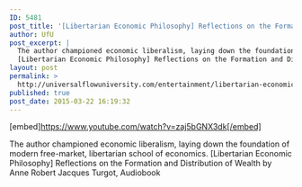 ```yaml
---
ID: 5481
post_title: '[Libertarian Economic Philosophy] Reflections on the Formation and Distribution of Wealth, Audiobook'
author: UfU
post_excerpt: |
  The author championed economic liberalism, laying down the foundation of modern free-market, libertarian school of economics.
  [Libertarian Economic Philosophy] Reflections on the Formation and Distribution of Wealth by Anne Robert Jacques Turgot, Audiobook
layout: post
permalink: >
  http://universalflowuniversity.com/entertainment/libertarian-economic-philosophy-reflections-on-the-formation-and-distribution-of-wealth-audiobook/
published: true
post_date: 2015-03-22 16:19:32
---
```

[embed]https://www.youtube.com/watch?v=zaj5bGNX3dk[/embed]<br>
<p>The author championed economic liberalism, laying down the foundation of modern free-market, libertarian school of economics.
[Libertarian Economic Philosophy] Reflections on the Formation and Distribution of Wealth by Anne Robert Jacques Turgot, Audiobook</p>
